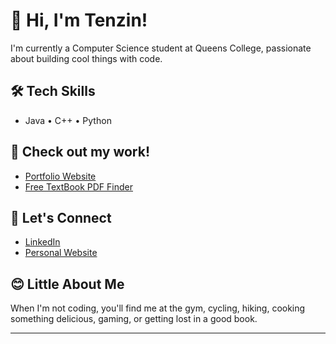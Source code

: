# 👋 Hi, I'm Tenzin!

I'm currently a Computer Science student at Queens College, passionate about building cool things with code.

## 🛠️ Tech Skills
- Java • C++ • Python

## 🚩 Check out my work!
- [Portfolio Website](https://tenzinjhangowa.me)
- [Free TextBook PDF Finder](https://github.com/tjhangowa/textboofinder)

## 🤝 Let's Connect
- [LinkedIn](https://www.linkedin.com/in/tenzin-jhangowa-487ab3292)
- [Personal Website](https://tenzinjhangowa.me)

## 😊 Little About Me
When I'm not coding, you'll find me at the gym, cycling, hiking, cooking something delicious, gaming, or getting lost in a good book.

---
